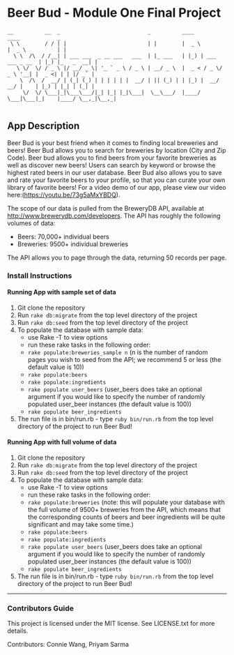 # Beer Bud - Module One Final Project
```
__          __  _                            _          ____                   ____            _ 
 \ \        / / | |                          | |        |  _ \                 |  _ \          | |
  \ \  /\  / /__| | ___ ___  _ __ ___   ___  | |_ ___   | |_) | ___  ___ _ __  | |_) |_   _  __| |
   \ \/  \/ / _ \ |/ __/ _ \| '_ ` _ \ / _ \ | __/ _ \  |  _ < / _ \/ _ \ '__| |  _ <| | | |/ _` |
    \  /\  /  __/ | (_| (_) | | | | | |  __/ | || (_) | | |_) |  __/  __/ |    | |_) | |_| | (_| |
     \/  \/ \___|_|\___\___/|_| |_| |_|\___|  \__\___/  |____/ \___|\___|_|    |____/ \__,_|\__,_|
                                                                                               
```

## App Description

Beer Bud is your best friend when it comes to finding local breweries and beers! Beer Bud allows you to search for breweries by location (City and Zip Code). Beer bud allows you to find beers from your favorite breweries as well as discover new beers! Users can search by keyword or browse the highest rated beers in our user database. Beer Bud also allows you to save and rate your favorite beers to your profile, so that you can curate your own library of favorite beers! For a video demo of our app, please view our video here:(https://youtu.be/73g5aMxYBDQ).

The scope of our data is pulled from the BreweryDB API, available at http://www.brewerydb.com/developers.
The API has roughly the following volumes of data:
  - Beers: 70,000+ individual beers
  - Breweries: 9500+ individual breweries

The API allows you to page through the data, returning 50 records per page.

### Install Instructions

#### Running App with sample set of data
1. Git clone the repository
2. Run `rake db:migrate` from the top level directory of the project
3. Run `rake db:seed` from the top level directory of the project
4. To populate the database with sample data:
    - use Rake -T to view options
    - run these rake tasks in the following order:
    - `rake populate:breweries_sample n`
        (n is the number of random pages you wish to seed from the API; we recommend 5 or less (the default value is 10))
    - `rake populate:beers`
    - `rake populate:ingredients`
    - `rake populate user_beers`
        (user_beers does take an optional argument if you would like to specify the number of randomly populated user_beer instances (the default value is 100))
    - `rake populate beer_ingredients`
5. The run file is in bin/run.rb - type `ruby bin/run.rb` from the top level directory of the project to run Beer Bud!



#### Running App with full volume of data
  1. Git clone the repository
  2. Run `rake db:migrate` from the top level directory of the project
  3. Run `rake db:seed` from the top level directory of the project
  4. To populate the database with sample data:
      - use Rake -T to view options
      - run these rake tasks in the following order:
      - `rake populate:breweries`
          (note: this will populate your database with the full volume of 9500+ breweries from the API, which means that the corresponding counts of beers and beer ingredients will be quite significant and may take some time.)
      - `rake populate:beers`
      - `rake populate:ingredients`
      - `rake populate user_beers`
          (user_beers does take an optional argument if you would like to specify the number of randomly populated user_beer instances (the default value is 100))
      - `rake populate beer_ingredients`
5. The run file is in bin/run.rb - type `ruby bin/run.rb` from the top level directory of the project to run Beer Bud!

---

### Contributors Guide
This project is licensed under the MIT license. See LICENSE.txt for more details.


Contributors: Connie Wang, Priyam Sarma
